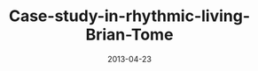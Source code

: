 ---
layout: music 
title: "Case-study-in-rhythmic-living-Brian-Tome"
series: "Rhythm"
date: 2013-04-23 
description: "Brian Tome presents a case study in rhythmic living."
audio: "http://www.crossroads.net/players/media/hq/rhythm_01a.mp3"
audio-duration: "36:03"
src: "http://www.crossroads.net/players/media/mediumHz/190x110_RHYTHM.jpg"
---